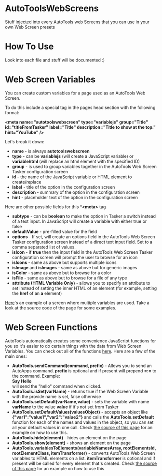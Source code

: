 # AutoToolsWebScreens
Stuff injected into every AutoTools web Screens that you can use in your own Web Screen presets

# How To Use
Look into each file and stuff will be documented :)

# Web Screen Variables
You can create custom variables for a page used as an AutoTools Web Screen.

To do this include a special <meta> tag in the pages head section with the following format:

**&lt;meta name="autotoolswebscreen" type="variablejs" group="Title" id="titleFromTasker" label="Title" description="Title to show at the top."  hint="YouTube" /&gt;**

Let's break it down:

*   **name** - is always **autotoolswebscreen**
*   **type** - can be **variablejs** (will create a JavaScript variable) or **variablehtml** (will replace an html element with the specified ID)
*   **group** - is used to group variables together in the AutoTools Web Screen Tasker configuration screen
*   **id** - the name of the JavaScript variable or HTML element to create/replace
*   **label** - title of the option in the configuration screen
*   **description** - summary of the option in the configuration screen
*   **hint** - placeholder text of the option in the configuration screen

Here are other possible fields for this ***&lt;meta&gt;** tag

*   **subtype** - can be **boolean** to make the option in Tasker a switch instead of a text input. In JavaScript will create a variable with either true or false
*   **defaultValue** - pre-filled value for the field
*   **options** - If set, will create an options field in the AutoTools Web Screen Tasker configuration screen instead of a direct text input field. Set to a comma separated list of values.
*   **isIcon** - if **true** then the input field in the AutoTools Web Screen Tasker configuration screen will prompt the user to browse for an icon
*   **isIcons** - same as above but supports multiple icons
*   **isImage** and **isImages** - same as above but for generic images
*   **isColor** - same as above but to browse for a color
*   **isFile** - same as above but to browse for a file of any type
*   **attribute (HTML Variable Only)** - allows you to specify an attribute to set instead of setting the inner HTML of an element (for example, setting the **href** of an **a** element)

[Here](demos/cardlist/cardlist.html)'s an example of a screen where multiple variables are used. Take a look at the source code of the page for some examples.

# Web Screen Functions
AutoTools automatically creates some convenience JavaScript functions for you so it's easier to do certain things with the data from Web Screen Variables. 
You can check out all of the functions [here](autotoolsfunctions.js).
Here are a few of the main ones:

*   **AutoTools.sendCommand(command, prefix)** - Allows you to send an AutoApps command. **prefix** is optional and if present will prepend **=:=** to the command. Example: **<div onclick="AutoTools.sendCommand('hello!')">Say Hello</div>** will send the "hello" command when clicked.
*   **AutoTools.isSet(varName)** - returns true if the Web Screen Variable with the provide name is set, false otherwise
*   **AutoTools.setDefault(varName,value)** - sets the variable with name **varName** to the value **value** if it's not set from Tasker
*   **AutoTools.setDefaultValues(valuesObject)** - accepts an object like **{"var1":"value1","var2":"value2"}** and calls the **AutoTools.setDefault** function for each of the names and values in the object, so you can set all your default values in one call. Check [the source of this page](demos/functions/functiondemo.html) for an example on how to use this.
*   **AutoTools.hide(element)** - hides an element on the page
*   **AutoTools.show(element)** - shows an element on the page
*   **AutoTools.variablesToElements(variableNamesArray, rootElementsId, rootElementClass, itemTransformer)** - converts AutoTools Web Screen variables to HTML elements on a list. **itemTransformer** is optional and if present will be called for every element that's created. Check [the source of this page](demos/functions/functiondemo.html) for an example on how to use this.


